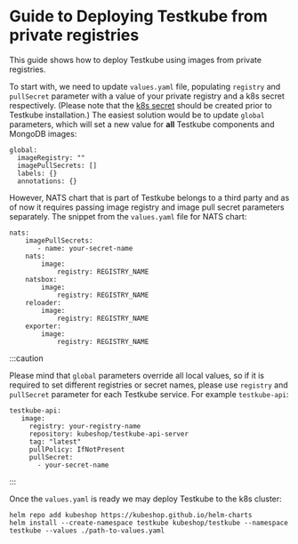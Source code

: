 # Guide to Deploying Testkube from private registries  

This guide shows how to deploy Testkube using images from private registries. 

To start with, we need to update `values.yaml` file, populating `registry` and `pullSecret` parameter with a value of your private registry and a k8s secret respectively. (Please note that the [k8s secret](https://kubernetes.io/docs/tasks/configure-pod-container/pull-image-private-registry/) should be created prior to Testkube installation.) 
The easiest solution would be to update `global` parameters, which will set a new value for **all** Testkube components and MongoDB images:

```aidl
global:
  imageRegistry: ""
  imagePullSecrets: []
  labels: {}
  annotations: {}
```
However, NATS chart that is part of Testkube belongs to a third party and as of now it requires passing image registry and image pull secret parameters separately. The snippet from the `values.yaml` file for NATS chart:
```aidl
nats:
    imagePullSecrets: 
       - name: your-secret-name
    nats:
        image:
            registry: REGISTRY_NAME 
    natsbox:
        image:
            registry: REGISTRY_NAME  
    reloader:
        image:
            registry: REGISTRY_NAME  
    exporter:
        image:
            registry: REGISTRY_NAME
```

:::caution

Please mind that `global` parameters override all local values, so if it is required to set different registries or secret names, please use `registry` and `pullSecret` parameter for each Testkube service. For example `testkube-api`:
```aidl
testkube-api:
   image: 
     registry: your-registry-name
     repository: kubeshop/testkube-api-server
     tag: "latest"
     pullPolicy: IfNotPresent
     pullSecret: 
       - your-secret-name

```
:::

Once the `values.yaml` is ready we may deploy Testkube to the k8s cluster:
```aidl
helm repo add kubeshop https://kubeshop.github.io/helm-charts
helm install --create-namespace testkube kubeshop/testkube --namespace testkube --values ./path-to-values.yaml
```